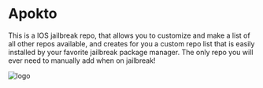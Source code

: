 # Apokto
This is a IOS jailbreak repo, that allows you to customize and make a list of all other repos available, and creates for you a custom repo list that is easily installed by your favorite jailbreak package manager. The only repo you will ever need to manually add when on jailbreak!


![logo](https://i.imgur.com/PIbBEcz.jpg)
